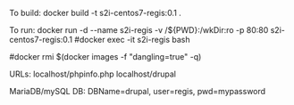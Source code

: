 To build:
docker build -t s2i-centos7-regis:0.1 .

To run:
docker run -d --name s2i-regis -v /${PWD}:/wkDir:ro -p 80:80 s2i-centos7-regis:0.1
#docker exec -it s2i-regis bash

#docker rmi $(docker images -f "dangling=true" -q)

URLs:
localhost/phpinfo.php
localhost/drupal

MariaDB/mySQL DB:
DBName=drupal, user=regis, pwd=mypassword